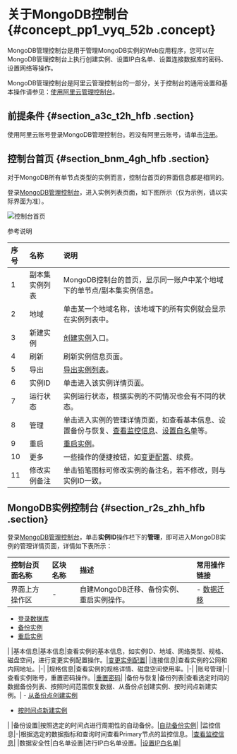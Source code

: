# 关于MongoDB控制台 {#concept_pp1_vyq_52b .concept}

MongoDB管理控制台是用于管理MongoDB实例的Web应用程序，您可以在MongoDB管理控制台上执行创建实例、设置IP白名单、设置连接数据库的密码、设置网络等操作。

MongoDB管理控制台是阿里云管理控制台的一部分，关于控制台的通用设置和基本操作请参见：[使用阿里云管理控制台](https://www.alibabacloud.com/help/zh/doc-detail/47605.htm)。

## 前提条件 {#section_a3c_t2h_hfb .section}

使用阿里云账号登录MongoDB管理控制台。若没有阿里云账号，请单击[注册](https://account.alibabacloud.com/register/intl_register.htm)。

## 控制台首页 {#section_bnm_4gh_hfb .section}

对于MongoDB所有单节点类型的实例而言，控制台首页的界面信息都是相同的。

登录[MongoDB管理控制台](https://mongodb.console.aliyun.com/)，进入实例列表页面，如下图所示（仅为示例，请以实际界面为准）。

![控制台首页](http://static-aliyun-doc.oss-cn-hangzhou.aliyuncs.com/assets/img/6658/156877770713185_zh-CN.png)

参考说明

|序号|名称|说明|
|:-|:-|:-|
|1|副本集实例列表|MongoDB控制台的首页，显示同一账户中某个地域下的单节点/副本集实例信息。|
|2|地域|单击某一个地域名称，该地域下的所有实例就会显示在实例列表中。|
|3|新建实例|[创建实例](intl.zh-CN/单节点快速入门/创建单节点实例.md#)入口。|
|4|刷新|刷新实例信息页面。|
|5|导出|[导出实例列表](../../../../intl.zh-CN/用户指南/实例管理/导出实例列表.md#)。|
|6|实例ID|单击进入该实例详情页面。|
|7|运行状态|实例运行状态，根据实例的不同情况也会有不同的状态。|
|8|管理|单击进入实例的管理详情页面，如查看基本信息、设置备份与恢复、[查看监控信息](../../../../intl.zh-CN/用户指南/监控与报警/查看监控信息.md#)、[设置白名单](intl.zh-CN/单节点快速入门/设置白名单.md#)等。|
|9|重启|[重启实例](../../../../intl.zh-CN/用户指南/实例管理/重启实例.md#)。|
|10|更多|一些操作的便捷按钮，如[变更配置](../../../../intl.zh-CN/用户指南/实例管理/变更配置方案概览.md#)、续费。|
|11|修改实例备注|单击铅笔图标可修改实例的备注名，若不修改，则与实例ID一致。|

## MongoDB实例控制台 {#section_r2s_zhh_hfb .section}

登录[MongoDB管理控制台](https://mongodb.console.aliyun.com/)，单击**实例ID**操作栏下的**管理**，即可进入MongoDB实例的管理详情页面，详情如下表所示：

|控制台页面名称|区块名称|描述|常用操作链接|
|:------|:---|:-|:-----|
|界面上方操作区|-|自建MongoDB迁移、备份实例、重启实例操作。| -   [数据迁移](../../../../intl.zh-CN/用户指南/数据迁移__同步/MongoDB数据迁移__同步方案概览.md#)
-   [登录数据库](intl.zh-CN/单节点快速入门/连接实例/通过DMS登录MongoDB数据库.md#)
-   [备份实例](../../../../intl.zh-CN/用户指南/数据备份/手动备份MongoDB数据.md#)
-   [重启实例](../../../../intl.zh-CN/用户指南/实例管理/重启实例.md#)

 |
|基本信息|基本信息|查看实例的基本信息，如实例ID、地域、网络类型、规格、磁盘空间，进行变更实例配置操作。|[变更实例配置](../../../../intl.zh-CN/用户指南/实例管理/变更配置方案概览.md#)|
|连接信息|查看实例的公网和内网地址。|-|
|规格信息|查看实例的规格详情、磁盘空间使用率。|-|
|账号管理|-|查看实例账号，重置密码操作。|[重置密码](../../../../intl.zh-CN/用户指南/账号管理/重置密码.md#)|
|备份与恢复|备份列表|查看选定时间的数据备份列表、按照时间范围恢复数据、从备份点创建实例、按时间点新建实例。| -   [从备份点创建实例](../../../../intl.zh-CN/用户指南/数据恢复/从备份点新建实例.md#)
-   [按时间点新建实例](../../../../intl.zh-CN/用户指南/数据恢复/按时间点新建实例.md#)

 |
|备份设置|按照选定的时间点进行周期性的自动备份。|[自动备份实例](../../../../intl.zh-CN/用户指南/数据备份/设置自动备份MongoDB数据.md#)|
|监控信息|-|根据选定的数据指标和查询时间查看Primary节点的监控信息。|[查看监控信息](../../../../intl.zh-CN/用户指南/监控与报警/查看监控信息.md#)|
|数据安全性|白名单设置|进行IP白名单设置。|[设置IP白名单](intl.zh-CN/单节点快速入门/设置白名单.md#)|

